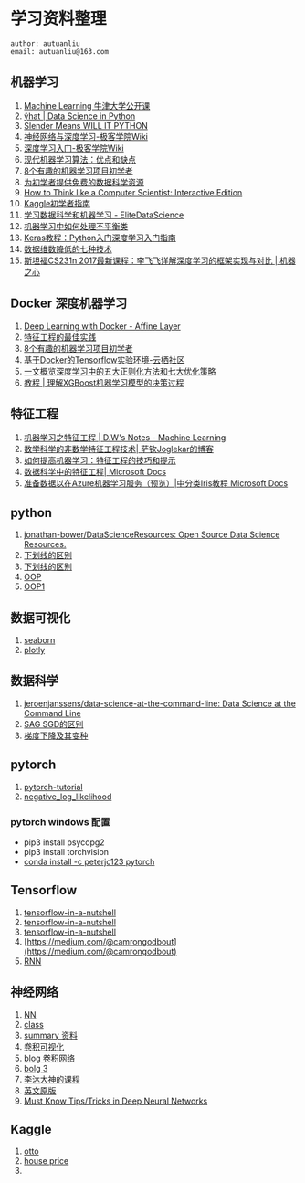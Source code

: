 # 学习资料整理
```
author: autuanliu
email: autuanliu@163.com
```

## 机器学习
1. [Machine Learning 牛津大学公开课](https://www.cs.ox.ac.uk/people/nando.defreitas/machinelearning/)
2. [ŷhat | Data Science in Python](http://blog.yhat.com/posts/data-science-in-python-tutorial.html)
3. [Slender Means WILL IT PYTHON](http://slendermeans.org/pages/will-it-python.html)
4. [神经网络与深度学习-极客学院Wiki](http://wiki.jikexueyuan.com/project/neural-networks-and-deep-learning-zh-cn/)
5. [深度学习入门-极客学院Wiki](http://wiki.jikexueyuan.com/project/deep-learning/)
6. [现代机器学习算法：优点和缺点](https://elitedatascience.com/machine-learning-algorithms)
7. [8个有趣的机器学习项目初学者](https://elitedatascience.com/machine-learning-projects-for-beginners)
8. [为初学者提供免费的数据科学资源](https://elitedatascience.com/data-science-resources)
9. [How to Think like a Computer Scientist: Interactive Edition](http://interactivepython.org/runestone/static/thinkcspy/index.html)
10. [Kaggle初学者指南](https://elitedatascience.com/beginner-kaggle)
11. [学习数据科学和机器学习 - EliteDataScience](https://elitedatascience.com/)
12. [机器学习中如何处理不平衡类](https://elitedatascience.com/imbalanced-classes)
13. [Keras教程：Python入门深度学习入门指南](https://elitedatascience.com/keras-tutorial-deep-learning-in-python)
14. [数据维数降低的七种技术](https://www.kdnuggets.com/2015/05/7-methods-data-dimensionality-reduction.html)
15. [斯坦福CS231n 2017最新课程：李飞飞详解深度学习的框架实现与对比 | 机器之心](https://www.jiqizhixin.com/articles/2017-06-19-7)

## Docker 深度机器学习
1. [Deep Learning with Docker - Affine Layer](https://affinelayer.com/docker/)
2. [特征工程的最佳实践](https://elitedatascience.com/feature-engineering-best-practices)
3. [8个有趣的机器学习项目初学者](https://elitedatascience.com/machine-learning-projects-for-beginners)
4. [基于Docker的Tensorflow实验环境-云栖社区](https://m.aliyun.com/yunqi/articles/60601)
5. [一文概览深度学习中的五大正则化方法和七大优化策略](https://mp.weixin.qq.com/s/VVHe2msyeUTGiC7f_f0FFA)
6. [教程 | 理解XGBoost机器学习模型的决策过程](http://mp.weixin.qq.com/s/JYPnzgzBMSGx09ltBtfwqg)

## 特征工程
1. [机器学习之特征工程 | D.W's Notes - Machine Learning](http://www.csuldw.com/2015/10/24/2015-10-24%20feature%20engineering/)
2. [数学科学的非数学特征工程技术| 萨钦Joglekar的博客](https://codesachin.wordpress.com/2016/06/25/non-mathematical-feature-engineering-techniques-for-data-science/)
3. [如何提高机器学习：特征工程的技巧和提示](http://data-informed.com/how-to-improve-machine-learning-tricks-and-tips-for-feature-engineering/)
4. [数据科学中的特征工程| Microsoft Docs](https://docs.microsoft.com/en-us/azure/machine-learning/team-data-science-process/create-features)
5. [准备数据以在Azure机器学习服务（预览）|中分类Iris教程 Microsoft Docs](https://docs.microsoft.com/en-us/azure/machine-learning/preview/tutorial-classifying-iris-part-1)

## python
1. [jonathan-bower/DataScienceResources: Open Source Data Science Resources.](https://github.com/jonathan-bower/DataScienceResources)
2. [下划线的区别](http://blog.csdn.net/liangpz521/article/details/8089723)
3. [下划线的区别](https://www.zhihu.com/question/19754941)
4. [OOP](https://jeffknupp.com/blog/2014/06/18/improve-your-python-python-classes-and-object-oriented-programming/)
5. [OOP1](http://anandology.com/python-practice-book/object_oriented_programming.html)


## 数据可视化
1. [seaborn](https://seaborn.pydata.org/)
2. [plotly](https://plot.ly/python/)


## 数据科学
1. [jeroenjanssens/data-science-at-the-command-line: Data Science at the Command Line](https://github.com/jeroenjanssens/data-science-at-the-command-line)
2. [SAG SGD的区别](http://sofasofa.io/forum_main_post.php?postid=1000410)
3. [梯度下降及其变种](https://www.jiqizhixin.com/articles/2016-11-21-4)

## pytorch
1. [pytorch-tutorial](https://github.com/yunjey/pytorch-tutorial)
2. [negative_log_likelihood](http://willwolf.io/2017/05/18/minimizing_the_negative_log_likelihood_in_english/)




### pytorch windows 配置
* pip3 install psycopg2
* pip3 install torchvision
* [conda install -c peterjc123 pytorch](https://anaconda.org/peterjc123/pytorch)


## Tensorflow
1. [tensorflow-in-a-nutshell](https://medium.com/@camrongodbout/tensorflow-in-a-nutshell-part-one-basics-3f4403709c9d)
2. [tensorflow-in-a-nutshell](https://chatbotnewsdaily.com/tensorflow-in-a-nutshell-part-two-hybrid-learning-98c121d35392)
3. [tensorflow-in-a-nutshell](https://hackernoon.com/tensorflow-in-a-nutshell-part-three-all-the-models-be1465993930)
4. [https://medium.com/@camrongodbout](https://medium.com/@camrongodbout)
5. [RNN](https://medium.com/@camrongodbout/recurrent-neural-networks-for-beginners-7aca4e933b82)

## 神经网络
1. [NN](http://ml4a.github.io/ml4a/looking_inside_neural_nets/)
2. [class](https://www.udacity.com/course/viewer#!/c-ud730/l-6370362152/m-6379811817)
3. [summary 资料](http://mp.weixin.qq.com/s/cj3HMF30-61gW_RJNSRlYA)
4. [卷积可视化](https://github.com/vdumoulin/conv_arithmetic)
5. [blog 卷积网络](https://ireneli.eu/2016/02/03/deep-learning-05-talk-about-convolutional-neural-network%EF%BC%88cnn%EF%BC%89/)
6. [bolg 3](https://hacktilldawn.com/2016/09/25/inception-modules-explained-and-implemented/)
7. [李沐大神的课程](http://zh.gluon.ai/index.html)
8. [英文原版](http://gluon.mxnet.io/)
9. [Must Know Tips/Tricks in Deep Neural Networks](http://lamda.nju.edu.cn/weixs/project/CNNTricks/CNNTricks.html)


## Kaggle
1. [otto](https://www.kaggle.com/c/otto-group-product-classification-challenge)
2. [house price](https://mp.weixin.qq.com/s/V7eYqbyT8IGNHVchvQaouw)
3. 